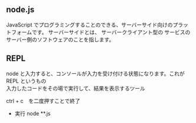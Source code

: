 ## node.js
JavaScript でプログラミングすることのできる、サーバーサイド向けのプラットフォームです。 サーバーサイドとは、 サーバークライアント型の サービスのサーバー側のソフトウェアのことを指します。

## REPL
node と入力すると、コンソールが入力を受け付ける状態になります。これが REPL というもの  
入力したコードをその場で実行して、結果を表示するツール

ctrl + c　を二度押すことで終了

- 実行
node **.js
